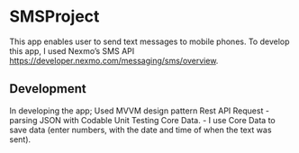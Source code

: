 # SMSProject
This app enables user to send text messages to mobile phones. To develop this app, I used Nexmo’s SMS API https://developer.nexmo.com/messaging/sms/overview. 


## Development
In developing the app;
Used MVVM design pattern
Rest API Request - parsing JSON with Codable
Unit Testing
Core Data. -  I use Core Data to save data (enter numbers, with the date and time of when the text was sent).
